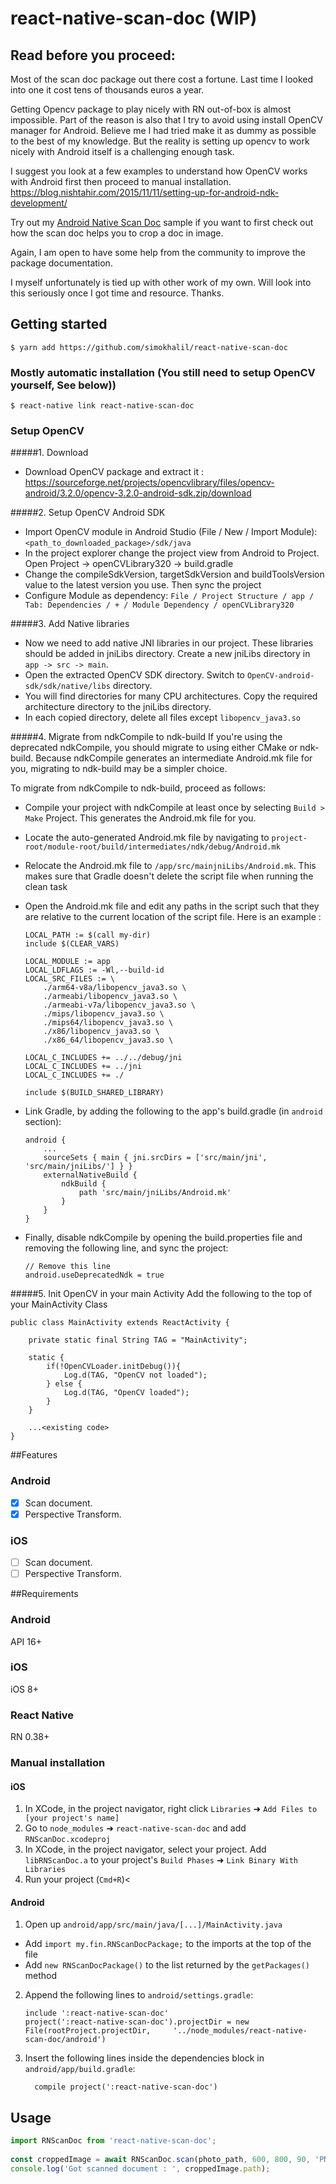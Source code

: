 
# react-native-scan-doc (WIP)

## Read before you proceed:
Most of the scan doc package out there cost a fortune. Last time I looked into one it cost tens of thousands euros a year.

Getting Opencv package to play nicely with RN out-of-box is almost impossible. Part of the reason is also that I try to avoid using install OpenCV manager for Android. Believe me I had tried make it as dummy as possible to the best of my knowledge. But the reality is setting up opencv to work nicely with Android itself is a challenging enough task. 

I suggest you look at a few examples to understand how OpenCV works with Android first then proceed to manual installation.
https://blog.nishtahir.com/2015/11/11/setting-up-for-android-ndk-development/

Try out my [Android Native Scan Doc](https://github.com/beast/android-opencv-scan-doc) sample if you want to first check out how the scan doc helps you to crop a doc in image.

Again, I am open to have some help from the community to improve the package documentation.

I myself unfortunately is tied up with other work of my own. Will look into this seriously once I got time and resource. Thanks.

## Getting started

`$ yarn add https://github.com/simokhalil/react-native-scan-doc`

### Mostly automatic installation (You still need to setup OpenCV yourself, See below))

`$ react-native link react-native-scan-doc`

### Setup OpenCV
#####1. Download
- Download OpenCV package and extract it : https://sourceforge.net/projects/opencvlibrary/files/opencv-android/3.2.0/opencv-3.2.0-android-sdk.zip/download

#####2. Setup OpenCV Android SDK
- Import OpenCV module in Android Studio (File / New / Import Module): `<path_to_downloaded_package>/sdk/java`
- In the project explorer change the project view from Android to Project. Open Project -> openCVLibrary320 -> build.gradle
- Change the compileSdkVersion, targetSdkVersion and buildToolsVersion value to the latest version you use. Then sync the project
- Configure Module as dependency: `File / Project Structure / app / Tab: Dependencies / + / Module Dependency / openCVLibrary320`

#####3. Add Native libraries
- Now we need to add native JNI libraries in our project. These libraries should be added in jniLibs directory. Create a new jniLibs directory in `app -> src -> main`.
- Open the extracted OpenCV SDK directory. Switch to `OpenCV-android-sdk/sdk/native/libs` directory.
- You will find directories for many CPU architectures. Copy the required architecture directory to the jniLibs directory.
- In each copied directory, delete all files except `libopencv_java3.so`

#####4. Migrate from ndkCompile to ndk-build
If you're using the deprecated ndkCompile, you should migrate to using either CMake or ndk-build. Because ndkCompile generates an intermediate Android.mk file for you, migrating to ndk-build may be a simpler choice.

To migrate from ndkCompile to ndk-build, proceed as follows:
- Compile your project with ndkCompile at least once by selecting `Build > Make` Project. This generates the Android.mk file for you.
- Locate the auto-generated Android.mk file by navigating to `project-root/module-root/build/intermediates/ndk/debug/Android.mk`
- Relocate the Android.mk file to `/app/src/mainjniLibs/Android.mk`. This makes sure that Gradle doesn't delete the script file when running the clean task
- Open the Android.mk file and edit any paths in the script such that they are relative to the current location of the script file. Here is an example : 

    ```
    LOCAL_PATH := $(call my-dir)
    include $(CLEAR_VARS)
    
    LOCAL_MODULE := app
    LOCAL_LDFLAGS := -Wl,--build-id
    LOCAL_SRC_FILES := \
        ./arm64-v8a/libopencv_java3.so \
        ./armeabi/libopencv_java3.so \
        ./armeabi-v7a/libopencv_java3.so \
        ./mips/libopencv_java3.so \
        ./mips64/libopencv_java3.so \
        ./x86/libopencv_java3.so \
        ./x86_64/libopencv_java3.so \
    
    LOCAL_C_INCLUDES += ../../debug/jni
    LOCAL_C_INCLUDES += ../jni
    LOCAL_C_INCLUDES += ./
    
    include $(BUILD_SHARED_LIBRARY)
    ```

- Link Gradle, by adding the following to the app's build.gradle (in `android` section):

    ```
    android {
        ...
        sourceSets { main { jni.srcDirs = ['src/main/jni', 'src/main/jniLibs/'] } }
        externalNativeBuild {
            ndkBuild {
                path 'src/main/jniLibs/Android.mk'
            }
        }
    }
    ```

- Finally, disable ndkCompile by opening the build.properties file and removing the following line, and sync the project:

    ```
    // Remove this line
    android.useDeprecatedNdk = true
    ```

#####5. Init OpenCV in your main Activity
Add the following to the top of your MainActivity Class

```
public class MainActivity extends ReactActivity {
    
    private static final String TAG = "MainActivity";
    
    static {
        if(!OpenCVLoader.initDebug()){
            Log.d(TAG, "OpenCV not loaded");
        } else {
            Log.d(TAG, "OpenCV loaded");
        }
    }
    
    ...<existing code>
}
```

##Features
### Android
- [x] Scan document.
- [x] Perspective Transform.
  
### iOS
- [ ] Scan document.
- [ ] Perspective Transform.

##Requirements
### Android
API 16+
### iOS
iOS 8+
### React Native
RN 0.38+

### Manual installation

#### iOS

1. In XCode, in the project navigator, right click `Libraries` ➜ `Add Files to [your project's name]`
2. Go to `node_modules` ➜ `react-native-scan-doc` and add `RNScanDoc.xcodeproj`
3. In XCode, in the project navigator, select your project. Add `libRNScanDoc.a` to your project's `Build Phases` ➜ `Link Binary With Libraries`
4. Run your project (`Cmd+R`)<

#### Android

1. Open up `android/app/src/main/java/[...]/MainActivity.java`
  - Add `import my.fin.RNScanDocPackage;` to the imports at the top of the file
  - Add `new RNScanDocPackage()` to the list returned by the `getPackages()` method
2. Append the following lines to `android/settings.gradle`:
  	```
  	include ':react-native-scan-doc'
  	project(':react-native-scan-doc').projectDir = new File(rootProject.projectDir, 	'../node_modules/react-native-scan-doc/android')
  	```
3. Insert the following lines inside the dependencies block in `android/app/build.gradle`:
  	```
      compile project(':react-native-scan-doc')
  	```

## Usage
```javascript
import RNScanDoc from 'react-native-scan-doc';
  
const croppedImage = await RNScanDoc.scan(photo_path, 600, 800, 90, 'PNG', null);
console.log('Got scanned document : ', croppedImage.path);
```
  
